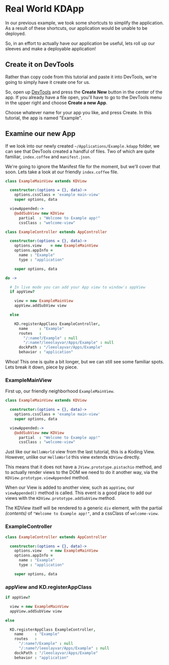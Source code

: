 
# Real World KDApp

In our previous example, we took some shortcuts to simplify the application. As 
a result of these shortcuts, our application would be unable to be deployed.  

So, in an effort to actually have our application be useful, lets roll up our 
sleeves and make a deployable application!

## Create it on DevTools

Rather than copy code from this tutorial and paste it into DevTools, we're 
going to simply have it create one for us.

So, open up [DevTools][0] and press the **Create New** button in the center of 
the app. If you already have a file open, you'll have to go to the DevTools 
menu in the upper right and choose **Create a new App**.

Choose whatever name for your app you like, and press Create. In this tutorial, 
the app is named "Example".

## Examine our new App

If we look into our newly created `~/Applications/Example.kdapp` folder, we can 
see that DevTools created a handful of files. Two of which are quite familiar, 
`index.coffee` and `manifest.json`.

We're going to ignore the Manifest file for the moment, but we'll cover that 
soon. Lets take a look at our friendly `index.coffee` file.

```coffee
class ExampleMainView extends KDView

  constructor:(options = {}, data)->
    options.cssClass = 'example main-view'
    super options, data

  viewAppended:->
    @addSubView new KDView
      partial  : "Welcome to Example app!"
      cssClass : "welcome-view"

class ExampleController extends AppController

  constructor:(options = {}, data)->
    options.view    = new ExampleMainView
    options.appInfo =
      name : "Example"
      type : "application"

    super options, data

do ->

  # In live mode you can add your App view to window's appView
  if appView?

    view = new ExampleMainView
    appView.addSubView view

  else

    KD.registerAppClass ExampleController,
      name     : "Example"
      routes   :
        "/:name?/Example" : null
        "/:name?/leeolayvar/Apps/Example" : null
      dockPath : "/leeolayvar/Apps/Example"
      behavior : "application"
```

Whoa! This one is quite a bit longer, but we can still see some familiar spots.  
Lets break it down, piece by piece.

### ExampleMainView

First up, our friendly neighborhood `ExampleMainView`.

```coffee
class ExampleMainView extends KDView

  constructor:(options = {}, data)->
    options.cssClass = 'example main-view'
    super options, data

  viewAppended:->
    @addSubView new KDView
      partial  : "Welcome to Example app!"
      cssClass : "welcome-view"
```

Just like our `HelloWorld` view from the last tutorial, this is a Koding View.  
However, unlike our `HelloWorld` this view extends `KDView` directly.

This means that it does not have a `JView.prototype.pistachio` method, and to 
actually render views to the DOM we need to do it another way, via the 
`KDView.prototype.viewAppended` method.

When our View is added to another view, such as `appView`, our `viewAppended()` 
method is called. This event is a good place to add our views with the 
`KDView.prototype.addSubView` method.

The KDView itself will be rendered to a generic `div` element, with the partial 
*(contents)* of `"Welcome to Example app!"`, and a cssClass of `welcome-view`.

### ExampleController

```coffee
class ExampleController extends AppController

  constructor:(options = {}, data)->
    options.view    = new ExampleMainView
    options.appInfo =
      name : "Example"
      type : "application"

    super options, data
```

### appView and KD.registerAppClass

```coffee
if appView?

  view = new ExampleMainView
  appView.addSubView view

else

  KD.registerAppClass ExampleController,
    name     : "Example"
    routes   :
      "/:name?/Example" : null
      "/:name?/leeolayvar/Apps/Example" : null
    dockPath : "/leeolayvar/Apps/Example"
    behavior : "application"
```


 

[0]: https://koding.com/DevTools

